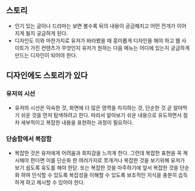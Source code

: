 ## 스토리
- 인기 있는 글이나 드라마는 보면 볼수록 뒤의 내용이 궁금해지고 어떤 전개가 이어지게 될지 궁금하게 된다.
- 디자인도 이와 마찬가지로 유저가 바라봤을 때 흥미롭게 디자인을 해야 하고 웹 사이트가 가진 컨텐츠가 무엇인지 유저가 원하는 다음 메뉴는 어디에 있는지 궁금하게 만드는 디자인이 되어야 한다.

## 디자인에도 스토리가 있다
### 유저의 시선
- 유저의 시선은 익숙한 것, 화면에 더 많은 영역을 차지하는 것, 단순한 것 곧 알아먹기 쉬운 것을 먼저 탐색하려고 한다. 따라서 알아보기 쉬운 내용으로 유도하면서 점차 세부적이고 복잡한 내용을 표현하는 과정이 필요하다.

### 단숨함에서 복잡함
- 복잡한 것은 유저에게 어려움과 회피감을 느끼게 한다. 그런데 복잡한 표현을 꼭 제시해야 한다면 이를 단순화 한 여러가지로 쪼개거나 복잡한 것을 보기위해 유저가 보기 쉽도록 유도를 해야 한닫. 또는 복잡한 것을 마주하기에 앞서 복잡한 것을 단순화 하여 인식할 수 있도록 복잡성을 이해할 수 있도록 보조적인 지식을 충분히 습득하게 하고 제시할 수 있어야 한다.
